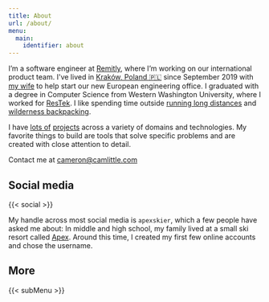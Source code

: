 ```yaml
---
title: About
url: /about/
menu: 
  main:
    identifier: about
---
```


I’m a software engineer at [Remitly](https://grnh.se/3c4028751), where I’m
working on our international product team. I've lived in
[Kraków, Poland 🇵🇱](https://aackleinkrakow.blogspot.com) since September 2019 with
[my wife](https://cameronandaisha.love) to help start our new European
engineering office. I graduated with a degree in Computer Science from Western
Washington University, where I worked for
[ResTek](https://www.restek.wwu.edu/about/jobs/). I like spending time outside
[running long distances](https://www.strava.com/athletes/14856714) and
[wilderness backpacking](https://www.gaiagps.com/profile/13832/Cameron/).

I have [lots of](/tags/project/) [projects](/projects/) across a variety of
domains and technologies. My favorite things to build are tools that solve
specific problems and are created with close attention to detail.

Contact me at <cameron@camlittle.com>

## Social media

{{< social >}}

<p></p>

My handle across most social media is `apexskier`, which a few people have asked me about: In middle and high school, my family lived at a small ski resort called [Apex](https://www.apexresort.com). Around this time, I created my first few online accounts and chose the username.

## More

{{< subMenu >}}
